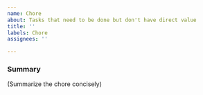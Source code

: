 ```yaml
---
name: Chore
about: Tasks that need to be done but don't have direct value
title: ''
labels: Chore
assignees: ''

---
```


### Summary

(Summarize the chore concisely)
